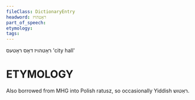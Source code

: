 ```yaml
---
fileClass: DictionaryEntry
headword: ראָטהויז
part_of_speech: 
etymology: 
tags: 
---
```

ראָטהויז
דאָס
ראָטעס
'city hall'

ETYMOLOGY
===========
Also borrowed from MHG into Polish ratusz, so occasionally Yiddish ראַטוש.